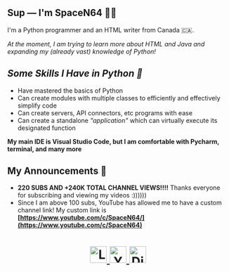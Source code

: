 <!-- Markdown -->
## Sup — I'm SpaceN64 👨‍💻

I'm a Python programmer and an HTML writer from Canada 🇨🇦.

_At the moment, I am trying to learn more about *HTML* and *Java* and expanding my (already vast) knowledge of *Python*!_

## ***Some Skills I Have in Python 🐍***
- Have mastered the basics of Python
- Can create modules with multiple classes to efficiently and effectively simplify code
- Can create servers, API connectors, etc programs with ease  
- Can create a standalone _"application"_ which can virtually execute its designated function

**My main IDE is Visual Studio Code, but I am comfortable with Pycharm, terminal, and many more**

## My Announcements 📣
- **220 SUBS AND +240K TOTAL CHANNEL VIEWS!!!!** Thanks everyone for subscribing and viewing my videos :))))))
- Since I am above 100 subs, YouTube has allowed me to have a custom channel link! My custom link is **[https://www.youtube.com/c/SpaceN64/](https://www.youtube.com/c/SpaceN64)**

<!--Link Buttons-->
<h1> <h1/> 

<div align="center">
  
<a href="https://linktr.ee/SpaceN64">
  <img alt="Linktree" width="auto" height="38" src="https://i.ibb.co/q7Yv5fP/button-linktree.png"/>
</a>  
  
<a href="https://www.youtube.com/c/SpaceN64">
  <img alt="Youtube" width="auto" height="38" src="https://i.ibb.co/VDZrwHP/button-youtube.png"/>
</a>

<a href="https://discords.com/bio/p/SpaceN64" />
  <img alt="Discord" width="auto" height="38" src="https://i.ibb.co/HNYR3Zp/button-discord-tag.png"/>
</a>
